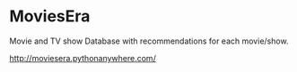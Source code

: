 # MoviesEra
Movie and TV show Database with recommendations for each movie/show.

http://moviesera.pythonanywhere.com/
